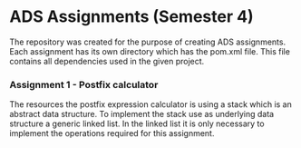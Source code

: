 # ADS Assignments (Semester 4)


<p>The repository was created for the purpose of creating ADS assignments. 
Each assignment has its own directory which has the pom.xml file. 
This file contains all dependencies used in the given project. </p>

<h3>Assignment 1 - Postfix calculator</h3>
<p>The resources the postfix expression calculator is using a stack which is an abstract data structure. 
To implement the stack use as underlying data structure a generic linked list. 
In the linked list it is only necessary to implement the operations required for this assignment. 
</p>
